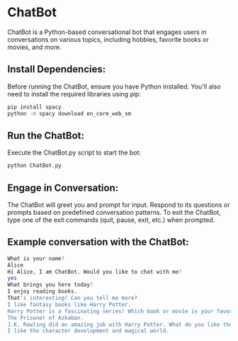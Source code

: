 # ChatBot

ChatBot is a Python-based conversational bot that engages users in conversations on various topics, including hobbies, favorite books or movies, and more.

## Install Dependencies:

Before running the ChatBot, ensure you have Python installed. You'll also need to install the required libraries using pip:

```bash
pip install spacy
python -m spacy download en_core_web_sm
```

## Run the ChatBot:

Execute the ChatBot.py script to start the bot:

```bash
python ChatBot.py
```

## Engage in Conversation:

The ChatBot will greet you and prompt for input.
Respond to its questions or prompts based on predefined conversation patterns.
To exit the ChatBot, type one of the exit commands (quit, pause, exit, etc.) when prompted.

## Example conversation with the ChatBot:
```bash
What is your name?
Alice
Hi Alice, I am ChatBot. Would you like to chat with me?
yes
What brings you here today?
I enjoy reading books.
That's interesting! Can you tell me more?
I like fantasy books like Harry Potter.
Harry Potter is a fascinating series! Which book or movie is your favorite?
The Prisoner of Azkaban.
J.K. Rowling did an amazing job with Harry Potter. What do you like the most about it?
I like the character development and magical world.
```

